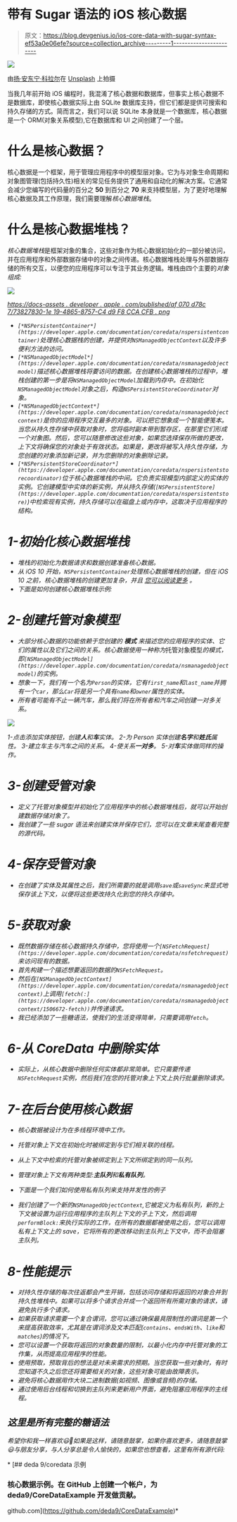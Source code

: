 # 带有 Sugar 语法的 iOS 核心数据

> 原文：<https://blog.devgenius.io/ios-core-data-with-sugar-syntax-ef53a0e06efe?source=collection_archive---------1----------------------->

![](img/88f77ed7f3db28e3bef97ae41db1020a.png)

由[扬·安东宁·科拉尔](https://unsplash.com/@jankolar?utm_source=medium&utm_medium=referral)在 [Unsplash](https://unsplash.com?utm_source=medium&utm_medium=referral) 上拍摄

当我几年前开始 iOS 编程时，我混淆了核心数据和数据库，但事实上核心数据不是数据库，即使核心数据实际上由 SQLite 数据库支持，但它们都是提供可搜索和持久存储的方式。简而言之，我们可以说 SQLite 本身就是一个数据库，核心数据是一个 ORM(对象关系模型),它在数据库和 UI 之间创建了一个层。

# 什么是核心数据？

核心数据是一个框架，用于管理应用程序中的模型层对象。它为与对象生命周期和对象图管理(包括持久性)相关的常见任务提供了通用和自动化的解决方案。它通常会减少您编写的代码量的百分之 **50** 到百分之 **70** 来支持模型层，为了更好地理解核心数据及其工作原理，我们需要理解*核心数据堆栈*。

# 什么是核心数据堆栈？

*核心数据堆栈*是框架对象的集合，这些对象作为核心数据初始化的一部分被访问，并在应用程序和外部数据存储中的对象之间传递。核心数据堆栈处理与外部数据存储的所有交互，以便您的应用程序可以专注于其业务逻辑。堆栈由四个主要的*对象组成:*

*![](img/935f8f82ebe1c85ee72494ca8f2807e2.png)*

*[https://docs-assets . developer . apple . com/published/af 070 d78c 7/73827830-1e 19-4865-8757-C4 d9 F8 CCA CFB . png](https://docs-assets.developer.apple.com/published/af070d78c7/73827830-1e19-4865-8757-c4d9f8ccacfb.png)*

*   *`[*NSPersistentContainer*](https://developer.apple.com/documentation/coredata/nspersistentcontainer)`处理核心数据栈的创建，并提供对`NSManagedObjectContext`以及许多便利方法的访问。*
*   *`[*NSManagedObjectModel*](https://developer.apple.com/documentation/coredata/nsmanagedobjectmodel)`描述核心数据堆栈将要访问的数据。在创建核心数据堆栈的过程中，堆栈创建的第一步是将`NSManagedObjectModel`加载到内存中。在初始化`NSManagedObjectModel`对象之后，构造`NSPersistentStoreCoordinator`对象。*
*   *`[*NSManagedObjectContext*](https://developer.apple.com/documentation/coredata/nsmanagedobjectcontext)`是你的应用程序交互最多的对象。可以把它想象成一个智能便笺本。当您从持久性存储中获取对象时，您将临时副本带到暂存区，在那里它们形成一个对象图。然后，您可以随意修改这些对象，如果您选择保存所做的更改，上下文将确保您的对象处于有效状态。如果是，更改将被写入持久性存储，为您创建的对象添加新记录，并为您删除的对象删除记录。*
*   *`[*NSPersistentStoreCoordinator*](https://developer.apple.com/documentation/coredata/nspersistentstorecoordinator)`位于核心数据堆栈的中间。它负责实现模型内部定义的实体的实例。它创建模型中实体的新实例，并从持久存储(`[NSPersistentStore](https://developer.apple.com/documentation/coredata/nspersistentstore)`)中检索现有实例，持久存储可以在磁盘上或内存中，这取决于应用程序的结构。*

# *1-初始化核心数据堆栈*

*   *堆栈的初始化为数据请求和数据创建准备核心数据。*
*   *从 *iOS 10* 开始，`NSPersistentContainer`处理核心数据堆栈的创建，但在 iOS 10 之前，核心数据堆栈的创建更加复杂，并且 [*您可以阅读更多*](https://developer.apple.com/library/archive/documentation/Cocoa/Conceptual/CoreData/InitializingtheCoreDataStack.html#//apple_ref/doc/uid/TP40001075-CH4-SW1) 。*
*   *下面是如何创建核心数据堆栈示例:*

# *2-创建托管对象模型*

*   *大部分核心数据的功能依赖于您创建的 ***模式*** 来描述您的应用程序的实体、它们的属性以及它们之间的关系。核心数据使用一种称为*托管对象模型*的模式，即`[NSManagedObjectModel](https://developer.apple.com/documentation/coredata/nsmanagedobjectmodel)`的实例。*
*   *想象一下，我们有一个名为`Person`的实体，它有`first_name`和`last_name`并拥有一个`car`，那么`Car`将是另一个具有`name`和`owner`属性的实体。*
*   **所有者*可能有不止一辆*汽车*，那么我们将在所有者和汽车之间创建*一对多*关系。*

*![](img/a82195204a512b6a0654ae6b90f37f90.png)*

*1-点击添加实体按钮，创建**人**和**车**实体。
2-为 Person 实体创建**名字**和**姓氏**属性。
3-建立车主与汽车之间的关系。
4-使关系**一对多**。
5-对**车**实体做同样的操作。*

# *3-创建受管对象*

*   *定义了托管对象模型并初始化了应用程序中的核心数据堆栈后，就可以开始创建数据存储对象了。*
*   *我创建了一些 sugar 语法来创建实体并保存它们，您可以在文章末尾查看完整的源代码。*

# *4-保存受管对象*

*   *在创建了实体及其属性之后，我们所需要的就是调用`save`或`saveSync`来显式地保存该上下文，以便将这些更改持久化到您的持久存储中。*

# *5-获取对象*

*   *既然数据存储在核心数据持久存储中，您将使用一个`[NSFetchRequest](https://developer.apple.com/documentation/coredata/nsfetchrequest)`来访问现有的数据。*
*   *首先构建一个描述想要返回的数据的`NSFetchRequest`。*
*   *然后在`[NSManagedObjectContext](https://developer.apple.com/documentation/coredata/nsmanagedobjectcontext)`上调用`[fetch(:](https://developer.apple.com/documentation/coredata/nsmanagedobjectcontext/1506672-fetch))`并传递请求。*
*   *我已经添加了一些糖语法，使我们的生活变得简单，只需要调用`fetch`。*

# *6-从 CoreData 中删除实体*

*   *实际上，从核心数据中删除任何实体都非常简单。它只需要传递`NSFetchRequest`实例，然后我们在您的托管对象上下文上执行批量删除请求。*

# *7-在后台使用核心数据*

*   *核心数据被设计为在多线程环境中工作。*
*   *托管对象上下文在初始化时被绑定到与它们相关联的线程。*
*   *从上下文中检索的托管对象被绑定到上下文所绑定到的同一队列。*
*   *管理对象上下文有两种类型:**主队列**和**私有队列**。*
*   *下面是一个我们如何使用私有队列来支持并发性的例子*

*   *我们创建了一个新的`NSManagedObjectContext`,它被定义为私有队列，新的上下文被设置为运行应用程序的主队列上下文的子上下文，然后调用`performBlock:`来执行实际的工作，在所有的数据都被使用之后，您可以调用私有上下文上的 save，它将所有的更改移动到主队列上下文中，而不会阻塞主队列。*

# *8-性能提示*

*   *对持久性存储的每次往返都会产生开销，包括访问存储和将返回的对象合并到持久性堆栈中。如果可以将多个请求合并成一个返回所有所需对象的请求，请避免执行多个请求。*
*   *如果获取请求需要一个复合谓词，您可以通过确保最具限制性的谓词是第一个来提高获取效率，尤其是在谓词涉及文本匹配(`contains`、`endsWith`、`like`和`matches`)的情况下。*
*   *您可以设置一个获取将返回的对象数量的限制，以最小化内存中托管对象的工作集，从而提高应用程序的性能。*
*   *使用预取，预取背后的想法是对未来需求的预期。当您获取一些对象时，有时您知道不久之后您还将需要相关的对象，这些对象可能由故障表示。*
*   *避免将核心数据用作大块二进制数据(如视频、图像或音频)的存储。*
*   *通过使用后台线程和切换到主队列来更新用户界面，避免阻塞应用程序的主线程。*

## ***这里是所有完整的糖语法***

*希望你和我一样喜欢😃🎉如果是这样，请随意鼓掌，如果你喜欢更多，请随意鼓掌😃与朋友分享，与人分享总是令人愉快的，如果您也想查看，这里有所有源代码:*

*[](https://github.com/deda9/CoreDataExample) [## deda 9/coredata 示例

### 核心数据示例。在 GitHub 上创建一个帐户，为 deda9/CoreDataExample 开发做贡献。

github.com](https://github.com/deda9/CoreDataExample)*